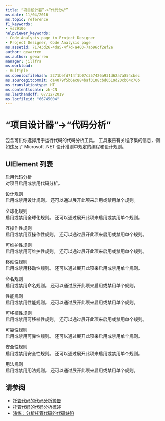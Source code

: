 ```yaml
---
title: “项目设计器”->“代码分析”
ms.date: 11/04/2016
ms.topic: reference
f1_keywords:
- vs29106
helpviewer_keywords:
- Code Analysis page in Project Designer
- Project Designer, Code Analysis page
ms.assetid: 71743d26-4da5-4f7d-a403-7ab96cf2ef2e
author: gewarren
ms.author: gewarren
manager: jillfra
ms.workload:
- multiple
ms.openlocfilehash: 3271befd714f1b07c357426a931d62a7a854cbec
ms.sourcegitcommit: da4079f5b6ec884baf3108cbd0519d20cb64c70b
ms.translationtype: HT
ms.contentlocale: zh-CN
ms.lasthandoff: 07/12/2019
ms.locfileid: "66745004"
---
```

# <a name="code-analysis-project-designer"></a>“项目设计器”->“代码分析”

包含可供你选择用于运行代码的代码分析工具。 工具报告有关程序集的信息，例如违反了 Microsoft .NET 设计准则中规定的编程和设计规则。

## <a name="uielement-list"></a>UIElement 列表

 启用代码分析\
 对项目启用或禁用代码分析。

 设计规则\
 启用或禁用设计规则。 还可以通过展开此项来启用或禁用单个规则。

 全球化规则\
 启用或禁用全球化规则。 还可以通过展开此项来启用或禁用单个规则。

 互操作性规则\
 启用或禁用互操作性规则。 还可以通过展开此项来启用或禁用单个规则。

 可维护性规则\
 启用或禁用可维护性规则。 还可以通过展开此项来启用或禁用单个规则。

 移动性规则\
 启用或禁用移动性规则。 还可以通过展开此项来启用或禁用单个规则。

 命名规则\
 启用或禁用命名规则。 还可以通过展开此项来启用或禁用单个规则。

 性能规则\
 启用或禁用性能规则。 还可以通过展开此项来启用或禁用单个规则。

 可移植性规则\
 启用或禁用可移植性规则。 还可以通过展开此项来启用或禁用单个规则。

 可靠性规则\
 启用或禁用可靠性规则。 还可以通过展开此项来启用或禁用单个规则。

 安全性规则\
 启用或禁用安全性规则。 还可以通过展开此项来启用或禁用单个规则。

 用法规则\
 启用或禁用用法规则。 还可以通过展开此项来启用或禁用单个规则。

## <a name="see-also"></a>请参阅

- [托管代码的代码分析警告](../../code-quality/code-analysis-for-managed-code-warnings.md)
- [托管代码的代码分析概述](../../code-quality/code-analysis-for-managed-code-overview.md)
- [演练：分析托管代码的代码缺陷](../../code-quality/walkthrough-analyzing-managed-code-for-code-defects.md)